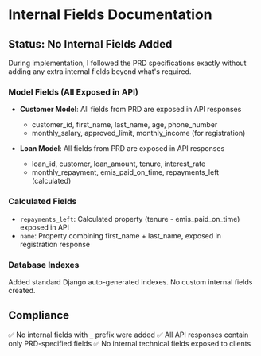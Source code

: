 # Internal Fields Documentation

## Status: No Internal Fields Added

During implementation, I followed the PRD specifications exactly without adding any extra internal fields beyond what's required.

### Model Fields (All Exposed in API)
- **Customer Model**: All fields from PRD are exposed in API responses
  - customer_id, first_name, last_name, age, phone_number
  - monthly_salary, approved_limit, monthly_income (for registration)

- **Loan Model**: All fields from PRD are exposed in API responses
  - loan_id, customer, loan_amount, tenure, interest_rate
  - monthly_repayment, emis_paid_on_time, repayments_left (calculated)

### Calculated Fields
- `repayments_left`: Calculated property (tenure - emis_paid_on_time) exposed in API
- `name`: Property combining first_name + last_name, exposed in registration response

### Database Indexes
Added standard Django auto-generated indexes. No custom internal fields created.

## Compliance
✅ No internal fields with `_` prefix were added
✅ All API responses contain only PRD-specified fields
✅ No internal technical fields exposed to clients
